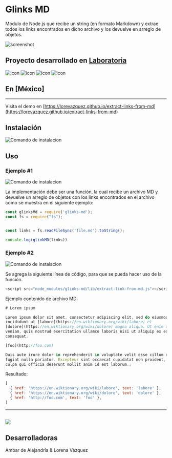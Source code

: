 # Glinks MD

Módulo de Node.js que recibe un string (en formato Markdown) y extrae todos los links encontrados en dicho archivo y los devuelve en arreglo de objetos.

![screenshot](assets/images/resultado.PNG)

## Proyecto desarrollado en [Laboratoria](http://laboratoria.la)

![icon](assets/images/node.png) ![icon](assets/images/npm-logo.png) ![icon](assets/images/mocha.png) ![icon](assets/images/babel.png)

## En  [México]

---
Visita el demo en [https://lorevazquez.github.io/extract-links-from-md](https://lorevazquez.github.io/extract-links-from-md)

## Instalación

![Comando de instalacion](assets/images/npm.PNG)

## Uso

### Ejemplo #1

![Comando de instalacion](assets/images/usage.PNG)



La implementación debe ser una función, la cual recibe un archivo MD y devuelve un arreglo de objetos con los links encontrados en el archivo como se muestra en el siguiente ejemplo:

```js
const glinksMd = require('glinks-md');
const fs = require("fs");


const links = fs.readFileSync('file.md').toString();

console.log(glinkMD(links))

```

### Ejemplo #2

![Comando de instalacion](assets/images/usage-browser.PNG)

Se agrega la siguiente línea de código, para que se pueda hacer uso de la función.

```js
<script src="node_modules/glinks-md/lib/extract-link-from-md.js"></script>
```


Ejemplo contenido de archivo MD:

```js
# Lorem ipsum

Lorem ipsum dolor sit amet, consectetur adipiscing elit, sed do eiusmod tempor
incididunt ut [labore](https://en.wiktionary.org/wiki/labore) et
[dolore](https://en.wiktionary.org/wiki/dolore) magna aliqua. Ut enim ad minim
veniam, quis nostrud exercitation ullamco laboris nisi ut aliquip ex ea commodo
consequat.

[foo](http://foo.com)

Duis aute irure dolor in reprehenderit in voluptate velit esse cillum dolore eu
fugiat nulla pariatur. Excepteur sint occaecat cupidatat non proident, sunt in
culpa qui officia deserunt mollit anim id est laborum.;
```

Resultado:

```js
[
  { href: 'https://en.wiktionary.org/wiki/labore', text: 'labore' },
  { href: 'https://en.wiktionary.org/wiki/dolore', text: 'dolore' },
  { href: 'http://foo.com', text: 'foo' },
]
```
---
![](assets/images/)
---
## Desarrolladoras

Ambar de Alejandría & 
Lorena Vázquez
